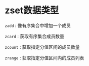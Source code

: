 # zset数据类型

`zadd` : 像有序集合中增加一个成员

`zcard` : 获取有序集合成员数量

`zcount` : 获取指定分值区间的成员数量

`zrange` : 获取指定分值区间内的成员列表
